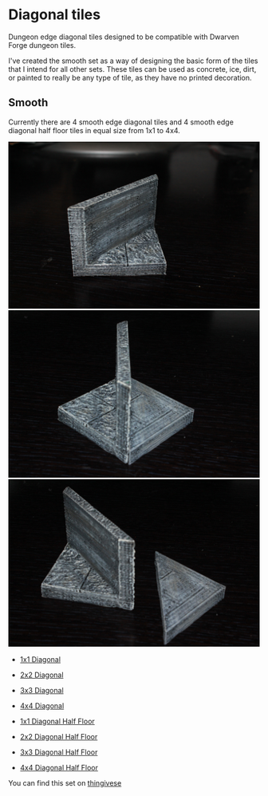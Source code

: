 Diagonal tiles
============

Dungeon edge diagonal tiles designed to be compatible with Dwarven Forge dungeon tiles.

I've created the smooth set as a way of designing the basic form of the tiles that I intend for all other sets.  These tiles can be used as concrete, ice, dirt, or painted to really be any type of tile, as they have no printed decoration.

Smooth
------

Currently there are 4 smooth edge diagonal tiles and 4 smooth edge diagonal half floor tiles in equal size from 1x1 to 4x4.

![2x2 Diagonal](IMG_7764.JPG)
![2x2 Diagonal with Half diagonal floor](IMG_7797.JPG)
![2x2 Diagonal and Half diagonal floor](IMG_7798.JPG)

* [1x1 Diagonal](smooth_edge_diagonal_1x1.stl)
* [2x2 Diagonal](smooth_edge_diagonal_2x2.stl)
* [3x3 Diagonal](smooth_edge_diagonal_3x3.stl)
* [4x4 Diagonal](smooth_edge_diagonal_4x4.stl)

* [1x1 Diagonal Half Floor](smooth_edge_diagonal_half_floor_1x1.stl)
* [2x2 Diagonal Half Floor](smooth_edge_diagonal_half_floor_2x2.stl)
* [3x3 Diagonal Half Floor](smooth_edge_diagonal_half_floor_3x3.stl)
* [4x4 Diagonal Half Floor](smooth_edge_diagonal_half_floor_4x4.stl)

You can find this set on [thingivese](http://www.thingiverse.com/thing:235337)



